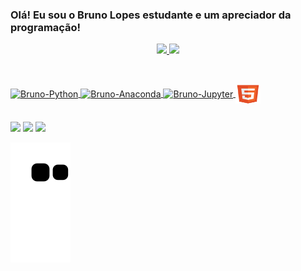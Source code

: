 ### Olá! Eu sou o Bruno Lopes estudante e um apreciador da programação!

<div align="center">
  <a href="https://github.com/BrunoLopes1">
  <img height="180em" src="https://github-readme-stats.vercel.app/api?username=BrunoLopes1&show_icons=true&theme=tokyonight&include_all_commits=true&count_private=true"/>
  <img height="180em" src="https://github-readme-stats.vercel.app/api/top-langs/?username=BrunoLopes1&layout=compact&langs_count=7&theme=tokyonight"/>
</div>

##
  
<div style="display: inline_block"><br>
  <img align="center" alt="Bruno-Python" height="30" width="40" src="https://cdn.jsdelivr.net/gh/devicons/devicon/icons/python/python-original.svg" />
  <img align="center" alt="Bruno-Anaconda" height="30" width="40" src="https://cdn.jsdelivr.net/gh/devicons/devicon/icons/anaconda/anaconda-original.svg" />
  <img align="center" alt="Bruno-Jupyter" height="30" widht="40" src="https://cdn.jsdelivr.net/gh/devicons/devicon/icons/jupyter/jupyter-original.svg" />
  <img align="center" alt="Bruno-HTML" height="30" width="40" src="https://raw.githubusercontent.com/devicons/devicon/master/icons/html5/html5-original.svg" />
          
</div>

##

<div> 
  <a href="https://instagram.com/brunlopes01" target="_blank"><img src="https://img.shields.io/badge/-Instagram-%23E4405F?style=for-the-badge&logo=instagram&logoColor=white" target="_blank"></a>
  <a href = "brunolops11@gmail.com"><img src="https://img.shields.io/badge/-Gmail-%23333?style=for-the-badge&logo=gmail&logoColor=white" target="_blank"></a>
  <a href="https://www.linkedin.com/in/rafaella-ballerini-45875016a" target="_blank"><img src="https://img.shields.io/badge/-LinkedIn-%230077B5?style=for-the-badge&logo=linkedin&logoColor=white" target="_blank"></a> 
 
![Snake animation](https://github.com/BrunoLopes1/BrunoLopes1/blob/output/github-contribution-grid-snake.svg)
 
</div>
